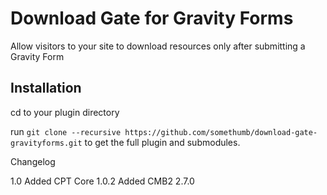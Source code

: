 # Download Gate for Gravity Forms
Allow visitors to your site to download resources only after submitting a Gravity Form

## Installation
cd to your plugin directory

run `git clone --recursive https://github.com/somethumb/download-gate-gravityforms.git` to get the full plugin and submodules. 

Changelog

1.0
Added CPT Core 1.0.2
Added CMB2 2.7.0